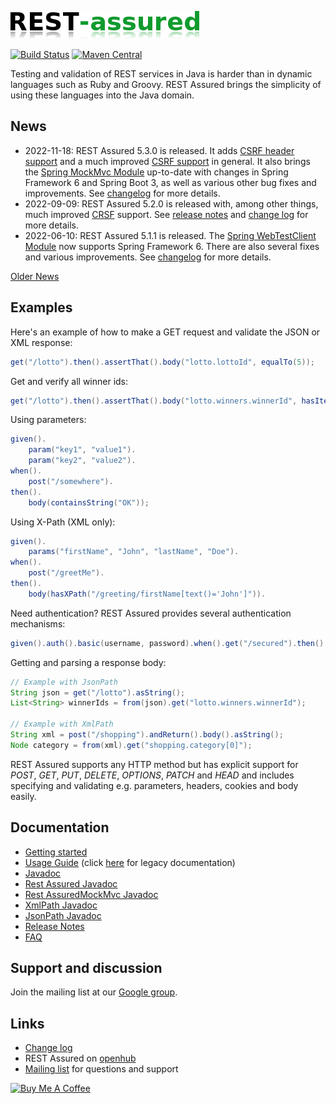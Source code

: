 ![REST Assured](rest-assured-logo-green.png)

[![Build Status](https://github.com/rest-assured/rest-assured/actions/workflows/ci.yml/badge.svg?branch=master)](https://github.com/rest-assured/rest-assured/actions/workflows/ci.yml)
[![Maven Central](https://maven-badges.herokuapp.com/maven-central/io.rest-assured/rest-assured/badge.svg)](https://maven-badges.herokuapp.com/maven-central/io.rest-assured/rest-assured)
<!-- [![Javadoc](https://javadoc-badge.appspot.com/io.rest-assured/rest-assured.svg)](http://www.javadoc.io/doc/io.rest-assured/rest-assured) -->


Testing and validation of REST services in Java is harder than in dynamic languages 
such as Ruby and Groovy. REST Assured brings the simplicity of using these 
languages into the Java domain.


## News
* 2022-11-18: REST Assured 5.3.0 is released. It adds [CSRF header support](https://github.com/rest-assured/rest-assured/wiki/Usage#csrf-header-token) and a much improved [CSRF support](https://github.com/rest-assured/rest-assured/wiki/Usage#csrf) in general. It also brings the [Spring MockMvc Module](https://github.com/rest-assured/rest-assured/wiki/Spring#spring-mock-mvc-module) up-to-date with changes in Spring Framework 6 and Spring Boot 3, as well as various other bug fixes and improvements. See [changelog](https://raw.githubusercontent.com/rest-assured/rest-assured/master/changelog.txt) for more details.
* 2022-09-09: REST Assured 5.2.0 is released with, among other things, much improved [CRSF](https://github.com/rest-assured/rest-assured/wiki/Usage#csrf) support. See [release notes](https://github.com/rest-assured/rest-assured/wiki/ReleaseNotes52) and [change log](https://raw.githubusercontent.com/rest-assured/rest-assured/master/changelog.txt) for more details.
* 2022-06-10: REST Assured 5.1.1 is released. The [Spring WebTestClient Module](https://github.com/rest-assured/rest-assured/wiki/Spring#spring-web-test-client-module) now supports Spring Framework 6. There are also several fixes and various improvements. See [changelog](https://raw.githubusercontent.com/rest-assured/rest-assured/master/changelog.txt) for more details.

[Older News](https://github.com/rest-assured/rest-assured/wiki/OldNews)


## Examples
Here's an example of how to make a GET request and validate the JSON or XML response:

```java
get("/lotto").then().assertThat().body("lotto.lottoId", equalTo(5));
```

Get and verify all winner ids:

```java
get("/lotto").then().assertThat().body("lotto.winners.winnerId", hasItems(23, 54));
```

Using parameters:

```java
given().
    param("key1", "value1").
    param("key2", "value2").
when().
    post("/somewhere").
then().
    body(containsString("OK"));
```

Using X-Path (XML only):

```java
given().
    params("firstName", "John", "lastName", "Doe").
when().
    post("/greetMe").
then().
    body(hasXPath("/greeting/firstName[text()='John']")).
```

Need authentication? REST Assured provides several authentication mechanisms:

```java
given().auth().basic(username, password).when().get("/secured").then().statusCode(200);
```

Getting and parsing a response body:

```java
// Example with JsonPath
String json = get("/lotto").asString();
List<String> winnerIds = from(json).get("lotto.winners.winnerId");
    
// Example with XmlPath
String xml = post("/shopping").andReturn().body().asString();
Node category = from(xml).get("shopping.category[0]");
```

REST Assured supports any HTTP method but has explicit support for *POST*, *GET*, *PUT*, *DELETE*, *OPTIONS*, *PATCH* and *HEAD* and includes specifying and validating e.g. parameters, headers, cookies and body easily.


## Documentation

* [Getting started](https://github.com/rest-assured/rest-assured/wiki/GettingStarted)
* [Usage Guide](https://github.com/rest-assured/rest-assured/wiki/Usage) (click [here](https://github.com/rest-assured/rest-assured/wiki/Usage_Legacy) for legacy documentation)
* [Javadoc](http://www.javadoc.io/doc/io.rest-assured/rest-assured/5.3.0)
* [Rest Assured Javadoc](http://static.javadoc.io/io.rest-assured/rest-assured/5.3.0/io/restassured/RestAssured.html)
* [Rest AssuredMockMvc Javadoc](http://static.javadoc.io/io.rest-assured/spring-mock-mvc/5.3.0/io/restassured/module/mockmvc/RestAssuredMockMvc.html)
* [XmlPath Javadoc](http://static.javadoc.io/io.rest-assured/xml-path/5.3.0/io/restassured/path/xml/XmlPath.html)
* [JsonPath Javadoc](http://static.javadoc.io/io.rest-assured/json-path/5.3.0/io/restassured/path/json/JsonPath.html)
* [Release Notes](https://github.com/rest-assured/rest-assured/wiki/ReleaseNotes)
* [FAQ](https://github.com/rest-assured/rest-assured/wiki/FAQ)

## Support and discussion
Join the mailing list at our [Google group](http://groups.google.com/group/rest-assured). 

## Links
* [Change log](https://github.com/rest-assured/rest-assured/raw/master/changelog.txt)
* REST Assured on [openhub](https://www.openhub.net/p/rest-assured)
* [Mailing list](http://groups.google.com/group/rest-assured) for questions and support

<a href="https://www.buymeacoffee.com/johanhaleby" target="_blank"><img src="https://cdn.buymeacoffee.com/buttons/arial-blue.png" alt="Buy Me A Coffee" style="height: 42px !important;width: 180px !important;" height="42px" width="180px"></a>
